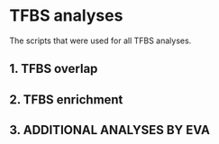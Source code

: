 # TFBS analyses
The scripts that were used for all TFBS analyses.

## 1. TFBS overlap


## 2. TFBS enrichment


## 3. ADDITIONAL ANALYSES BY EVA
